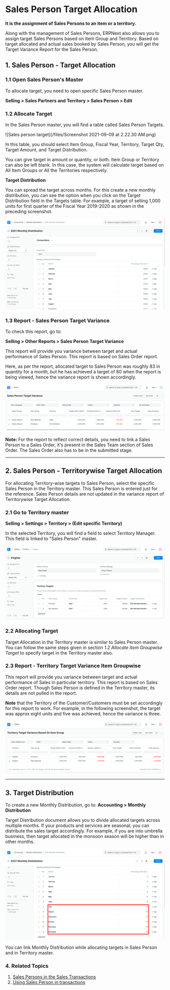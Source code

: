 
# Sales Person Target Allocation



**It is the assignment of Sales Persons to an item or a territory.**


Along with the management of Sales Persons, ERPNext also allows you to assign target Sales Persons based on Item Group and Territory. Based on target allocated and actual sales booked by Sales Person, you will get the Target Variance Report for the Sales Person.


## 1. Sales Person - Target Allocation


### 1.1 Open Sales Person's Master


To allocate target, you need to open specific Sales Person master.


**Selling > Sales Partners and Territory > Sales Person > Edit**


### 1.2 Allocate Target


In the Sales Person master, you will find a table called Sales Person Targets.


![Sales person target](/files/Screenshot 2021-09-09 at 2.22.30 AM.png)


In this table, you should select Item Group, Fiscal Year, Territory, Target Qty, Target Amount, and Target Distribution.


You can give target in amount or quantity, or both. Item Group or Territory can also be left blank. In this case, the system will calculate target based on All Item Groups or All the Territories respectively.


**Target Distribution**


You can spread the target across months. For this create a new monthly distribution, you can see the option when you click on the Target Distribution field in the Targets table. For example, a target of selling 1,000 units for first quarter of the Fiscal Year 2019-2020 as shown in the preceding screenshot.


![Target Distribution](/files/sales-person-target-distribution.png)


### 1.3 Report - Sales Person Target Variance


To check this report, go to:


**Selling > Other Reports > Sales Person Target Variance**


This report will provide you variance between target and actual performance of Sales Person. This report is based on Sales Order report.


Here, as per the report, allocated target to Sales Person was roughly 83 in quantity for a month, but he has achieved a target of 80 when the report is being viewed, hence the variance report is shown accordingly.


![Target Item Group](/files/sales_person_target_variance_report.png)


**Note:** For the report to reflect correct details, you need to link a Sales Person to a Sales Order, it's present in the Sales Team section of Sales Order. The Sales Order also has to be in the submitted stage.




---


## 2. Sales Person - Territorywise Target Allocation


For allocating Territory-wise targets to Sales Person, select the specific Sales Person in the Territory master. This Sales Person is entered just for the reference. Sales Person details are not updated in the variance report of Territorywise Target Allocation.


### 2.1 Go to Territory master


**Selling > Settings > Territory > (Edit specific Territory)**


In the selected Territory, you will find a field to select Territory Manager. This field is linked to "Sales Person" master.


![Sales Person Territory Manager](/files/sales-person-territory-manager.png)


### 2.2 Allocating Target


Target Allocation in the Territory master is similar to Sales Person master. You can follow the same steps given in section *1.2 Allocate Item Groupwise Target* to specify target in the Territory master also.


### 2.3 Report - Territory Target Variance Item Groupwise


This report will provide you variance between target and actual performance of Sales in particular territory. This report is based on Sales Order report. Though Sales Person is defined in the Territory master, its details are not pulled in the report.


**Note** that the Territory of the Customer/Customers must be set accordingly for this report to work. For example, in the following screenshot, the target was approx eight units and five was achieved, hence the variance is three.


![Sales Person Territory Report](/files/sales-person-territory-report.png)




---


## 3. Target Distribution


To create a new Monthly Distribution, go to:
**Accounting > Monthly Distribution**


Target Distribution document allows you to divide allocated targets across multiple months. If your products and services are seasonal, you can distribute the sales target accordingly. For example, if you are into umbrella business, then target allocated in the monsoon season will be higher than in other months.


![Target Distribution](/files/target-distribution.png)


You can link Monthly Distribution while allocating targets in Sales Person and in Territory master.


### 4. Related Topics


1. [Sales Persons in the Sales Transactions](/docs/en/selling/articles/sales-persons-in-the-sales-transactions)
2. [Using Sales Person in transactions](/docs/en/selling/articles/sales-persons-in-the-sales-transactions)




